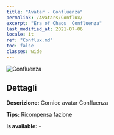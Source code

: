 ```yaml
---
title: "Avatar - Confluenza"
permalink: /Avatars/Conflux/
excerpt: "Era of Chaos  Confluenza"
last_modified_at: 2021-07-06
locale: it
ref: "Conflux.md"
toc: false
classes: wide
---
```

 ![Confluenza](/images/a/avatarFrame_44.png)

## Dettagli

 **Descrizione:** Cornice avatar Confluenza 

 **Tips:** Ricompensa fazione 

 **Is available:**  - 


